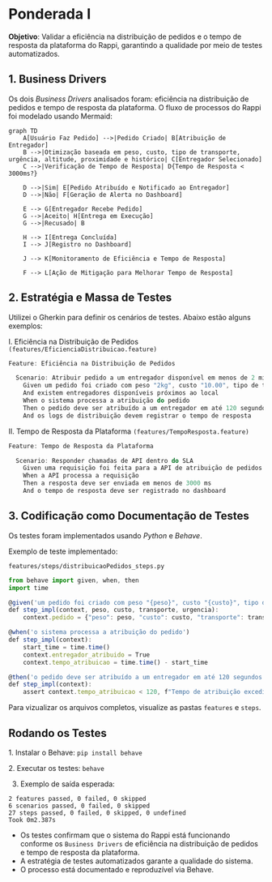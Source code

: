 # Ponderada I

**Objetivo**: Validar a eficiência na distribuição de pedidos e o tempo de resposta da plataforma do Rappi, garantindo a qualidade por meio de testes automatizados.

## 1. Business Drivers

Os dois *Business Drivers* analisados foram: eficiência na distribuição de pedidos e tempo de resposta da plataforma. O fluxo de processos do Rappi foi modelado usando Mermaid:

```mermaid
graph TD
    A[Usuário Faz Pedido] -->|Pedido Criado| B[Atribuição de Entregador]
    B -->|Otimização baseada em peso, custo, tipo de transporte, urgência, altitude, proximidade e histórico| C[Entregador Selecionado]
    C -->|Verificação de Tempo de Resposta| D{Tempo de Resposta < 3000ms?}
    
    D -->|Sim| E[Pedido Atribuído e Notificado ao Entregador]
    D -->|Não| F[Geração de Alerta no Dashboard]

    E --> G[Entregador Recebe Pedido]
    G -->|Aceito| H[Entrega em Execução]
    G -->|Recusado| B
    
    H --> I[Entrega Concluída]
    I --> J[Registro no Dashboard]
    
    J --> K[Monitoramento de Eficiência e Tempo de Resposta]
    
    F --> L[Ação de Mitigação para Melhorar Tempo de Resposta]
```

## 2. Estratégia e Massa de Testes

Utilizei o Gherkin para definir os cenários de testes. Abaixo estão alguns exemplos:

I. Eficiência na Distribuição de Pedidos `(features/EficienciaDistribuicao.feature)`

````javascript
Feature: Eficiência na Distribuição de Pedidos

  Scenario: Atribuir pedido a um entregador disponível em menos de 2 minutos
    Given um pedido foi criado com peso "2kg", custo "10.00", tipo de transporte "moto", urgência "alta"
    And existem entregadores disponíveis próximos ao local
    When o sistema processa a atribuição do pedido
    Then o pedido deve ser atribuído a um entregador em até 120 segundos
    And os logs de distribuição devem registrar o tempo de resposta
````
II. Tempo de Resposta da Plataforma `(features/TempoResposta.feature)`

````javascript
Feature: Tempo de Resposta da Plataforma

  Scenario: Responder chamadas de API dentro do SLA
    Given uma requisição foi feita para a API de atribuição de pedidos
    When a API processa a requisição
    Then a resposta deve ser enviada em menos de 3000 ms
    And o tempo de resposta deve ser registrado no dashboard
````

## 3. Codificação como Documentação de Testes

Os testes foram implementados usando *Python* e *Behave*.

Exemplo de teste implementado:

`features/steps/distribuicaoPedidos_steps.py`

````javascript
from behave import given, when, then
import time

@given('um pedido foi criado com peso "{peso}", custo "{custo}", tipo de transporte "{transporte}", urgência "{urgencia}"')
def step_impl(context, peso, custo, transporte, urgencia):
    context.pedido = {"peso": peso, "custo": custo, "transporte": transporte, "urgencia": urgencia}

@when('o sistema processa a atribuição do pedido')
def step_impl(context):
    start_time = time.time()
    context.entregador_atribuido = True
    context.tempo_atribuicao = time.time() - start_time

@then('o pedido deve ser atribuído a um entregador em até 120 segundos')
def step_impl(context):
    assert context.tempo_atribuicao < 120, f"Tempo de atribuição excedido: {context.tempo_atribuicao}s"
````

Para vizualizar os arquivos completos, visualize as pastas `features` e `steps`.

## Rodando os Testes

1️. Instalar o Behave: `pip install behave`

2️. Executar os testes: `behave`

3. Exemplo de saída esperada:

```
2 features passed, 0 failed, 0 skipped
6 scenarios passed, 0 failed, 0 skipped
27 steps passed, 0 failed, 0 skipped, 0 undefined
Took 0m2.387s
```

- Os testes confirmam que o sistema do Rappi está funcionando conforme os `Business Drivers` de eficiência na distribuição de pedidos e tempo de resposta da plataforma.
- A estratégia de testes automatizados garante a qualidade do sistema.
- O processo está documentado e reproduzível via Behave.




